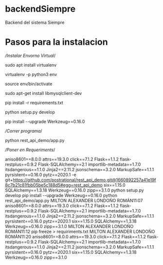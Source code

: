 # backendSiempre

Backend del sistema Siempre

# Pasos para la instalacion

*/Instalar Envorno Virtual*/

sudo apt install virtualenv

virtualenv -p python3 env


source env/bin/activate

sudo apt-get install libmysqlclient-dev

pip install -r requirements.txt

python setup.py develop



pip install --upgrade Werkzeug==0.16.0

*/Correr programa*/

python rest_api_demo/app.py

*/Poner en Requeriments*/

aniso8601==8.0.0
attrs==19.3.0
click==7.1.2
Flask==1.1.2
flask-restplus==0.9.2
Flask-SQLAlchemy==2.1
importlib-metadata==1.7.0
itsdangerous==1.1.0
Jinja2==2.11.2
jsonschema==3.2.0
MarkupSafe==1.1.1
pyrsistent==0.16.0
pytz==2020.1
-e git+https://github.com/postrational/rest_api_demo.git@1660892257a41e19f8c7b21c81fbb05be5c188d5#egg=rest_api_demo
six==1.15.0
SQLAlchemy==1.3.18
Werkzeug==0.16.0
zipp==3.1.0
python setup.py develop
pip install --upgrade Werkzeug==0.16.0
python rest_api_demo/app.py
MILTON ALEXANDER LONDOÑO ROMÁN11:07
aniso8601==8.0.0
attrs==19.3.0
click==7.1.2
Flask==1.1.2
flask-restplus==0.9.2
Flask-SQLAlchemy==2.1
importlib-metadata==1.7.0
itsdangerous==1.1.0
Jinja2==2.11.2
jsonschema==3.2.0
MarkupSafe==1.1.1
pyrsistent==0.16.0
pytz==2020.1
six==1.15.0
SQLAlchemy==1.3.18
Werkzeug==0.16.0
zipp==3.1.0
MILTON ALEXANDER LONDOÑO ROMÁN11:12
pip freeze > requiriments.txt
MILTON ALEXANDER LONDOÑO ROMÁN11:20
aniso8601==8.0.0
attrs==19.3.0
click==7.1.2
Flask==1.1.2
flask-restplus==0.9.2
Flask-SQLAlchemy==2.1
importlib-metadata==1.7.0
itsdangerous==1.1.0
Jinja2==2.11.2
jsonschema==3.2.0
MarkupSafe==1.1.1
pyrsistent==0.16.0
pytz==2020.1
six==1.15.0
SQLAlchemy==1.3.18
Werkzeug==0.16.0
zipp==3.1.0

